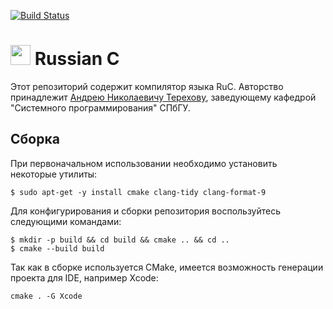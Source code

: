 [![Build Status](https://travis-ci.org/andrey-terekhov/RuC.svg?branch=master)](https://travis-ci.org/andrey-terekhov/RuC)
# <img src="https://drive.google.com/uc?export=view&id=1sv2C2hSF_gPG1aPBRbuoAVPdrvBn9tOC" height="32" /> Russian C

Этот репозиторий содержит компилятор языка RuC.
Авторство принадлежит [Андрею Николаевичу Терехову](https://github.com/andrey-terekhov),
заведующему кафедрой "Системного программирования" СПбГУ.

## Сборка

При первоначальном использовании необходимо установить некоторые утилиты:
```
$ sudo apt-get -y install cmake clang-tidy clang-format-9
```

Для конфигурирования и сборки репозитория воспользуйтесь следующими командами:
```
$ mkdir -p build && cd build && cmake .. && cd ..
$ cmake --build build
```

Так как в сборке используется CMake, имеется возможность генерации проекта для IDE, например Xcode:
```
cmake . -G Xcode
```
